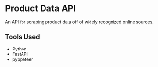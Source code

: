 # Product Data API

An API for scraping product data off of widely recognized online sources.

## Tools Used

- Python
- FastAPI
- pyppeteer
